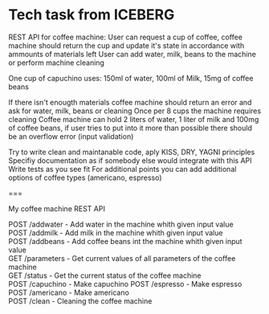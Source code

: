 # Tech task from ICEBERG

REST API for coffee machine:
User can request a cup of coffee, coffee machine should return the cup and update it's state in accordance with ammounts of materials left
User can add water, milk, beans to the machine or perform machine cleaning

One cup of capuchino uses: 150ml of water, 100ml of Milk, 15mg of coffee beans

If there isn't enougth materials coffee machine should return an error and ask for water, milk, beans or cleaning
Once per 8 cups the machine requires cleaning
Coffee machine can hold 2 liters of water, 1 liter of milk and 100mg of coffee beans, if user tries to put into it more than possible
 there should be an overflow error (input validation)

Try to write clean and maintanable code, aply KISS, DRY, YAGNI principles
Specifiy documentation as if somebody else would integrate with this API
Write tests as you see fit
For additional points you can add additional options of coffee types (americano, espresso)

===

My coffee machine REST API

POST /addwater       - Add water in the machine whith given input value  
POST /addmilk        - Add milk in the machine whith given input value  
POST /addbeans 	     - Add coffee beans int the machine whith given input value  
GET  /parameters     - Get current values of all parameters of the coffee machine  
GET  /status         - Get the current status of the coffee machine  
POST /capuchino      - Make capuchino
POST /espresso       - Make espresso  
POST /americano      - Make americano  
POST /clean          - Cleaning the coffee machine  
